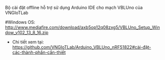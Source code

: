 Bộ cài đặt offline hỗ trợ sử dụng Arduino IDE cho mạch VBLUno của VNGIoTLab


#Windows OS:
http://www.mediafire.com/download/axb5op12q08zxg5/VBLUno_Setup_Window_v102_13_8_16.zip



* Chi tiết xem tại: https://github.com/VNGIoTLab/Arduino_VBLUno_nRF51822#cài-đặt-các-thành-phần-cần-thiết
